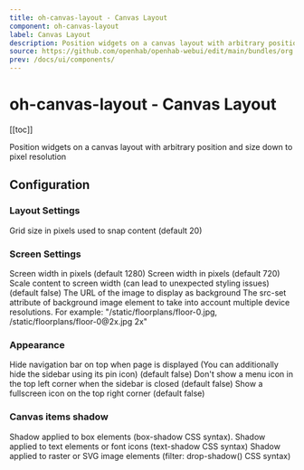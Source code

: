 ```yaml
---
title: oh-canvas-layout - Canvas Layout
component: oh-canvas-layout
label: Canvas Layout
description: Position widgets on a canvas layout with arbitrary position and size down to pixel resolution
source: https://github.com/openhab/openhab-webui/edit/main/bundles/org.openhab.ui/doc/components/oh-canvas-layout.md
prev: /docs/ui/components/
---
```


# oh-canvas-layout - Canvas Layout

<!-- Put a screenshot here if relevant:
![](./images/oh-canvas-layout/header.jpg)
-->

[[toc]]

<!-- Note: you can overwrite the definition-provided description and add your own intro/additional sections instead -->
<!-- DO NOT REMOVE the following comments if you intend to keep the definition-provided description -->
<!-- GENERATED componentDescription -->
Position widgets on a canvas layout with arbitrary position and size down to pixel resolution
<!-- GENERATED /componentDescription -->

## Configuration

<!-- DO NOT REMOVE the following comments -->
<!-- GENERATED props -->
### Layout Settings
<div class="props">
<PropGroup name="layout" label="Layout Settings">
<PropBlock type="INTEGER" name="grid" label="Grid size">
  <PropDescription>
    Grid size in pixels used to snap content (default 20)
  </PropDescription>
</PropBlock>
</PropGroup>
</div>

### Screen Settings
<div class="props">
<PropGroup name="screenSettings" label="Screen Settings">
<PropBlock type="INTEGER" name="screenWidth" label="Screen Width">
  <PropDescription>
    Screen width in pixels (default 1280)
  </PropDescription>
</PropBlock>
<PropBlock type="INTEGER" name="screenHeight" label="Screen Height">
  <PropDescription>
    Screen width in pixels (default 720)
  </PropDescription>
</PropBlock>
<PropBlock type="BOOLEAN" name="scale" label="Scaling">
  <PropDescription>
    Scale content to screen width (can lead to unexpected styling issues) (default false)
  </PropDescription>
</PropBlock>
<PropBlock type="TEXT" name="imageUrl" label="Image URL" context="url">
  <PropDescription>
    The URL of the image to display as background
  </PropDescription>
</PropBlock>
<PropBlock type="TEXT" name="imageSrcSet" label="Image Source Set">
  <PropDescription>
    The src-set attribute of background image element to take into account multiple device resolutions. For example: "/static/floorplans/floor-0.jpg, /static/floorplans/floor-0@2x.jpg 2x"
  </PropDescription>
</PropBlock>
</PropGroup>
</div>

### Appearance
<div class="props">
<PropGroup name="appearance" label="Appearance">
<PropBlock type="BOOLEAN" name="hideNavbar" label="Hide Navigation bar">
  <PropDescription>
    Hide navigation bar on top when page is displayed (You can additionally hide the sidebar using its pin icon) (default false)
  </PropDescription>
</PropBlock>
<PropBlock type="BOOLEAN" name="hideSidebarIcon" label="Hide Sidebar Icon">
  <PropDescription>
    Don't show a menu icon in the top left corner when the sidebar is closed (default false)
  </PropDescription>
</PropBlock>
<PropBlock type="BOOLEAN" name="showFullscreenIcon" label="Show Fullscreen Icon">
  <PropDescription>
    Show a fullscreen icon on the top right corner (default false)
  </PropDescription>
</PropBlock>
</PropGroup>
</div>

### Canvas items shadow
<div class="props">
<PropGroup name="shadow" label="Canvas items shadow">
<PropBlock type="TEXT" name="boxShadow" label="Box shadow">
  <PropDescription>
    Shadow applied to box elements (box-shadow CSS syntax).
  </PropDescription>
</PropBlock>
<PropBlock type="TEXT" name="textShadow" label="Text shadow">
  <PropDescription>
    Shadow applied to text elements or font icons (text-shadow CSS syntax)
  </PropDescription>
</PropBlock>
<PropBlock type="TEXT" name="filterShadow" label="Filter Shadow">
  <PropDescription>
    Shadow applied to raster or SVG image elements (filter: drop-shadow() CSS syntax)
  </PropDescription>
</PropBlock>
</PropGroup>
</div>


<!-- GENERATED /props -->

<!-- If applicable describe how properties are forwarded to a underlying component from Framework7, ECharts, etc.:
### Inherited Properties

-->

<!-- If applicable describe the slots recognized by the component and what they represent:
### Slots

#### `default`

The contents of the oh-canvas-layout.

-->

<!-- Add as many examples as desired - put the YAML in a details container when it becomes too long (~150/200+ lines):
## Examples

### Example 1

![](./images/oh-canvas-layout/example1.jpg)

```yaml
component: oh-canvas-layout
config:
  prop1: value1
  prop2: value2
```

### Example 2

![](./images/oh-canvas-layout/example2.jpg)

::: details YAML
```yaml
component: oh-canvas-layout
config:
  prop1: value1
  prop2: value2
slots
```
:::

-->

<!-- Try to clean up URLs to the forum (https://community.openhab.org/t/<threadID>[/<postID>] should suffice)
## Community Resources

- [Community Post 1](https://community.openhab.org/t/12345)
- [Community Post 2](https://community.openhab.org/t/23456)
-->
